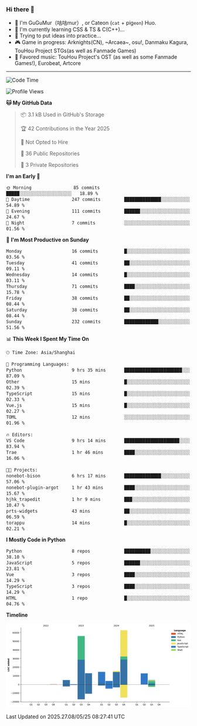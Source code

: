### Hi there 👋

- 🧐 I'm GuGuMur（咕咕mur）, or Cateon (`cat` + pig`eon`) Huo.
- 🌱 I'm currently learning CSS & TS & C(C++)...
- 🤔 Trying to put ideas into practice...
- 🎮 Game in progress: Arknights(CN), ~Arcaea~, osu!, Danmaku Kagura, TouHou Project STGs(as well as Fanmade Games)
- 🎵 Favored music: TouHou Project's OST (as well as some Fanmade Games!), Eurobeat, Artcore

----
<!--START_SECTION:waka-->
![Code Time](http://img.shields.io/badge/Code%20Time-50%20hrs%2028%20mins-blue)

![Profile Views](http://img.shields.io/badge/Profile%20Views-1-blue)

**🐱 My GitHub Data** 

> 📦 3.1 kB Used in GitHub's Storage 
 > 
> 🏆 42 Contributions in the Year 2025
 > 
> 🚫 Not Opted to Hire
 > 
> 📜 36 Public Repositories 
 > 
> 🔑 3 Private Repositories 
 > 
**I'm an Early 🐤** 

```text
🌞 Morning                85 commits          █████░░░░░░░░░░░░░░░░░░░░   18.89 % 
🌆 Daytime                247 commits         ██████████████░░░░░░░░░░░   54.89 % 
🌃 Evening                111 commits         ██████░░░░░░░░░░░░░░░░░░░   24.67 % 
🌙 Night                  7 commits           ░░░░░░░░░░░░░░░░░░░░░░░░░   01.56 % 
```
📅 **I'm Most Productive on Sunday** 

```text
Monday                   16 commits          █░░░░░░░░░░░░░░░░░░░░░░░░   03.56 % 
Tuesday                  41 commits          ██░░░░░░░░░░░░░░░░░░░░░░░   09.11 % 
Wednesday                14 commits          █░░░░░░░░░░░░░░░░░░░░░░░░   03.11 % 
Thursday                 71 commits          ████░░░░░░░░░░░░░░░░░░░░░   15.78 % 
Friday                   38 commits          ██░░░░░░░░░░░░░░░░░░░░░░░   08.44 % 
Saturday                 38 commits          ██░░░░░░░░░░░░░░░░░░░░░░░   08.44 % 
Sunday                   232 commits         █████████████░░░░░░░░░░░░   51.56 % 
```


📊 **This Week I Spent My Time On** 

```text
🕑︎ Time Zone: Asia/Shanghai

💬 Programming Languages: 
Python                   9 hrs 35 mins       ██████████████████████░░░   87.09 % 
Other                    15 mins             █░░░░░░░░░░░░░░░░░░░░░░░░   02.39 % 
TypeScript               15 mins             █░░░░░░░░░░░░░░░░░░░░░░░░   02.33 % 
Vue.js                   15 mins             █░░░░░░░░░░░░░░░░░░░░░░░░   02.27 % 
TOML                     12 mins             ░░░░░░░░░░░░░░░░░░░░░░░░░   01.96 % 

🔥 Editors: 
VS Code                  9 hrs 14 mins       █████████████████████░░░░   83.94 % 
Trae                     1 hr 46 mins        ████░░░░░░░░░░░░░░░░░░░░░   16.06 % 

🐱‍💻 Projects: 
nonebot-bison            6 hrs 17 mins       ██████████████░░░░░░░░░░░   57.06 % 
nonebot-plugin-argot     1 hr 43 mins        ████░░░░░░░░░░░░░░░░░░░░░   15.67 % 
hjhk_trapedit            1 hr 9 mins         ███░░░░░░░░░░░░░░░░░░░░░░   10.47 % 
prts-widgets             43 mins             ██░░░░░░░░░░░░░░░░░░░░░░░   06.59 % 
torappu                  14 mins             █░░░░░░░░░░░░░░░░░░░░░░░░   02.21 % 
```

**I Mostly Code in Python** 

```text
Python                   8 repos             ██████████░░░░░░░░░░░░░░░   38.10 % 
JavaScript               5 repos             ██████░░░░░░░░░░░░░░░░░░░   23.81 % 
Vue                      3 repos             ████░░░░░░░░░░░░░░░░░░░░░   14.29 % 
TypeScript               3 repos             ████░░░░░░░░░░░░░░░░░░░░░   14.29 % 
HTML                     1 repo              █░░░░░░░░░░░░░░░░░░░░░░░░   04.76 % 
```



**Timeline**

![Lines of Code chart](https://raw.githubusercontent.com/GuGuMur/GuGuMur/main/assets/bar_graph.png)


 Last Updated on 2025.27.08/05/25 08:27:41 UTC
<!--END_SECTION:waka-->

<!-- ![Metrics](https://metrics.lecoq.io/GuGuMur?template=classic&config.timezone=Asia%2FShanghai) -->
